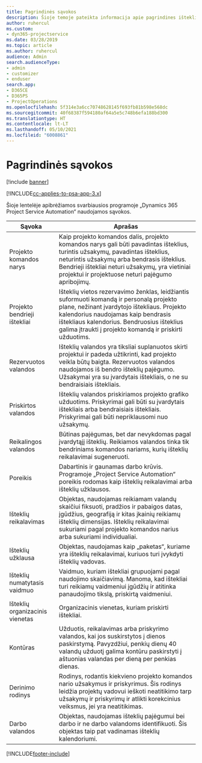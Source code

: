 ```yaml
---
title: Pagrindinės sąvokos
description: Šioje temoje pateikta informacija apie pagrindines išteklių valdymo sąvokas, minimas „Project Service Automation“.
author: ruhercul
ms.custom:
- dyn365-projectservice
ms.date: 03/28/2019
ms.topic: article
ms.author: ruhercul
audience: Admin
search.audienceType:
- admin
- customizer
- enduser
search.app:
- D365CE
- D365PS
- ProjectOperations
ms.openlocfilehash: 5f314e3a6cc70748628145f693fb81b598e568dc
ms.sourcegitcommit: 40f68387f594180af64a5e5c748b6efa188bd300
ms.translationtype: HT
ms.contentlocale: lt-LT
ms.lasthandoff: 05/10/2021
ms.locfileid: "6008861"
---
```

# <a name="key-concepts"></a>Pagrindinės sąvokos

[!include [banner](../includes/psa-now-project-operations.md)]

[!INCLUDE[cc-applies-to-psa-app-3.x](../includes/cc-applies-to-psa-app-3x.md)]

Šioje lentelėje apibrėžiamos svarbiausios programoje „Dynamics 365 Project Service Automation“ naudojamos sąvokos.

| Sąvoka                    | Aprašas |
|----------------------------|------------|
| Projekto komandos narys        | Kaip projekto komandos dalis, projekto komandos narys gali būti pavadintas išteklius, turintis užsakymų, pavadintas išteklius, neturintis užsakymų arba bendrasis išteklius. Bendrieji ištekliai neturi užsakymų, yra vietiniai projektui ir projektuose neturi pajėgumo apribojimų. |
| Projekto bendrieji ištekliai   | Išteklių vietos rezervavimo ženklas, leidžiantis suformuoti komandą ir personalą projekto plane, nežinant įvardytojo ištekliaus. Projekto kalendorius naudojamas kaip bendrasis ištekliaus kalendorius. Bendruosius išteklius galima įtraukti į projekto komandą ir priskirti užduotims. |
| Rezervuotos valandos               | Išteklių valandos yra tiksliai suplanuotos skirti projektui ir padeda užtikrinti, kad projekto veikla būtų baigta. Rezervuotos valandos naudojamos iš bendro išteklių pajėgumo. Užsakymai yra su įvardytais ištekliais, o ne su bendraisiais ištekliais. |
| Priskirtos valandos             | Išteklių valandos priskiriamos projekto grafiko užduotims. Priskyrimai gali būti su įvardytais ištekliais arba bendraisiais ištekliais. Priskyrimai gali būti nepriklausomi nuo užsakymų. |
| Reikalingos valandos             | Būtinas pajėgumas, bet dar nevykdomas pagal įvardytąjį išteklių. Reikiamos valandos tinka tik bendriniams komandos nariams, kurių išteklių reikalavimai sugeneruoti. |
| Poreikis                     | Dabartinis ir gaunamas darbo krūvis. Programoje „Project Service Automation“ poreikis rodomas kaip išteklių reikalavimai arba išteklių užklausos. |
| Išteklių reikalavimas       | Objektas, naudojamas reikiamam valandų skaičiui fiksuoti, pradžios ir pabaigos datas, įgūdžius, geografiją ir kitas įkainių reikiamų išteklių dimensijas. Išteklių reikalavimai sukuriami pagal projekto komandos narius arba sukuriami individualiai. |
| Išteklių užklausa           | Objektas, naudojamas kaip „paketas“, kuriame yra išteklių reikalavimai, kuriuos turi įvykdyti išteklių vadovas. |
| Išteklių numatytasis vaidmuo      | Vaidmuo, kuriam ištekliai grupuojami pagal naudojimo skaičiavimą. Manoma, kad ištekliai turi reikiamų vaidmeniui įgūdžių ir atitinka panaudojimo tikslą, priskirtą vaidmeniui. |
| Išteklių organizacinis vienetas | Organizacinis vienetas, kuriam priskirti ištekliai. |
| Kontūras                    | Užduotis, reikalavimas arba priskyrimo valandos, kai jos suskirstytos į dienos paskirstymą. Pavyzdžiui, penkių dienų 40 valandų užduotį galima kontūru paskirstyti į aštuonias valandas per dieną per penkias dienas. |
| Derinimo rodinys        | Rodinys, rodantis kiekvieno projekto komandos nario užsakymus ir priskyrimus. Šis rodinys leidžia projektų vadovui ieškoti neatitikimo tarp užsakymų ir priskyrimų ir atlikti korekcinius veiksmus, jei yra neatitikimas. |
| Darbo valandos                 | Objektas, naudojamas išteklių pajėgumui bei darbo ir ne darbo valandoms identifikuoti. Šis objektas taip pat vadinamas išteklių kalendoriumi. |


[!INCLUDE[footer-include](../includes/footer-banner.md)]